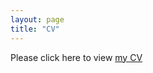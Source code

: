 ```yaml
---
layout: page
title: "CV"
---
```


Please click here to view [my CV](https://www.dropbox.com/s/9s1gzrqyimj9px7/CV.pdf?dl=0)
